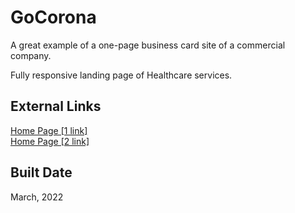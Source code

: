 # GoCorona

A great example of a one-page business card site of a commercial company.

Fully responsive landing page of Healthcare services.

## External Links
<a href="https://pet-gocorona.web.app">Home Page [1 link]</a> \
<a href="https://pet-gocorona.firebaseapp.com">Home Page [2 link]</a>

##  Built Date
March, 2022

